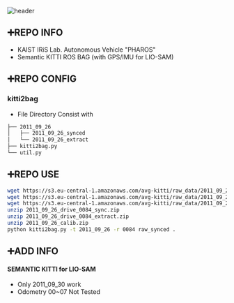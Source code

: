 ![header](https://capsule-render.vercel.app/api?type=rect&color=timeGradient&text=SEMANTIC%20KITTI%20BAG&fontSize=20)

## <div align=left>:heavy_plus_sign:REPO INFO</div>  
- KAIST IRiS Lab. Autonomous Vehicle "PHAROS" 
- Semantic KITTI ROS BAG (with GPS/IMU for LIO-SAM)

## <div align=left>:heavy_plus_sign:REPO CONFIG</div>  
### kitti2bag
* File Directory Consist with
```bash
├── 2011_09_26
│   ├── 2011_09_26_synced
│   └── 2011_09_26_extract
├── kitti2bag.py
└── util.py
``` 



## <div align=left>:heavy_plus_sign:REPO USE</div> 
```bash
wget https://s3.eu-central-1.amazonaws.com/avg-kitti/raw_data/2011_09_26_drive_0084/2011_09_26_drive_0084_sync.zip
wget https://s3.eu-central-1.amazonaws.com/avg-kitti/raw_data/2011_09_26_drive_0084/2011_09_26_drive_0084_extract.zip
wget https://s3.eu-central-1.amazonaws.com/avg-kitti/raw_data/2011_09_26_calib.zip
unzip 2011_09_26_drive_0084_sync.zip
unzip 2011_09_26_drive_0084_extract.zip
unzip 2011_09_26_calib.zip
python kitti2bag.py -t 2011_09_26 -r 0084 raw_synced .
```

## <div align=left>:heavy_plus_sign:ADD INFO</div>
#### SEMANTIC KITTI for LIO-SAM
- Only 2011_09_30 work
- Odometry 00~07 Not Tested
